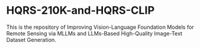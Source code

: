 # HQRS-210K-and-HQRS-CLIP
This is the repository of Improving Vision-Language Foundation Models for Remote Sensing via MLLMs and LLMs-Based High-Quality Image-Text Dataset Generation.
